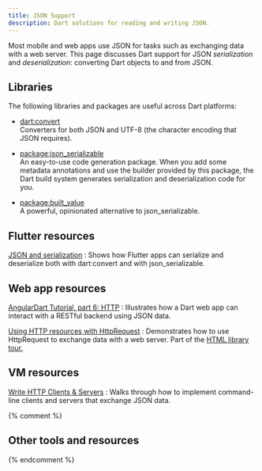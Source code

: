 ```yaml
---
title: JSON Support
description: Dart solutions for reading and writing JSON.
---
```


Most mobile and web apps use JSON for tasks such as
exchanging data with a web server.
This page discusses Dart support for JSON _serialization_ and _deserialization_:
converting Dart objects to and from JSON.


## Libraries

The following libraries and packages are useful across Dart platforms:

* [dart:convert](/guides/libraries/library-tour#dartconvert---decoding-and-encoding-json-utf-8-and-more)<br>
  Converters for both JSON and UTF-8
  (the character encoding that JSON requires).

* [package:json_serializable]({{site.pub}}/packages/json_serializable)<br>
  An easy-to-use code generation package.
  When you add some metadata annotations
  and use the builder provided by this package,
  the Dart build system generates serialization and deserialization code for you.

* [package:built_value]({{site.pub}}/packages/built_value)<br>
  A powerful, opinionated alternative to json_serializable.


## Flutter resources

[JSON and serialization]({{site.flutter}}/docs/development/data-and-backend/json)
: Shows how Flutter apps can serialize and deserialize both
  with dart:convert and with json_serializable.


## Web app resources

[AngularDart Tutorial, part 6: HTTP]({{site.webdev}}/angular/tutorial/toh-pt6)
: Illustrates how a Dart web app can interact with a
  RESTful backend using JSON data.

[Using HTTP resources with HttpRequest]({{site.webdev}}/guides/html-library-tour#using-http-resources-with-httprequest)
: Demonstrates how to use HttpRequest to exchange data with a web server.
  Part of the [HTML library tour.]({{site.webdev}}/guides/html-library-tour)


## VM resources

[Write HTTP Clients & Servers](/tutorials/server/httpserver)
: Walks through how to implement command-line clients and servers
  that exchange JSON data.


{% comment %}
## Other tools and resources
{% endcomment %}
